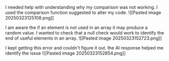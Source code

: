 I needed help with understanding why my comparison was not working. I used the comparison function suggested to alter my code.
![[Pasted image 20250323125108.png]]

I am aware the if an element is not used in an array it may produce a random value. I wanted to check that a null check would work to identify the end of useful elements in an array.
![[Pasted image 20250323152723.png]]

I kept getting this error and couldn't figure it out. the AI response helped me identify the issue
![[Pasted image 20250323152854.png]]


